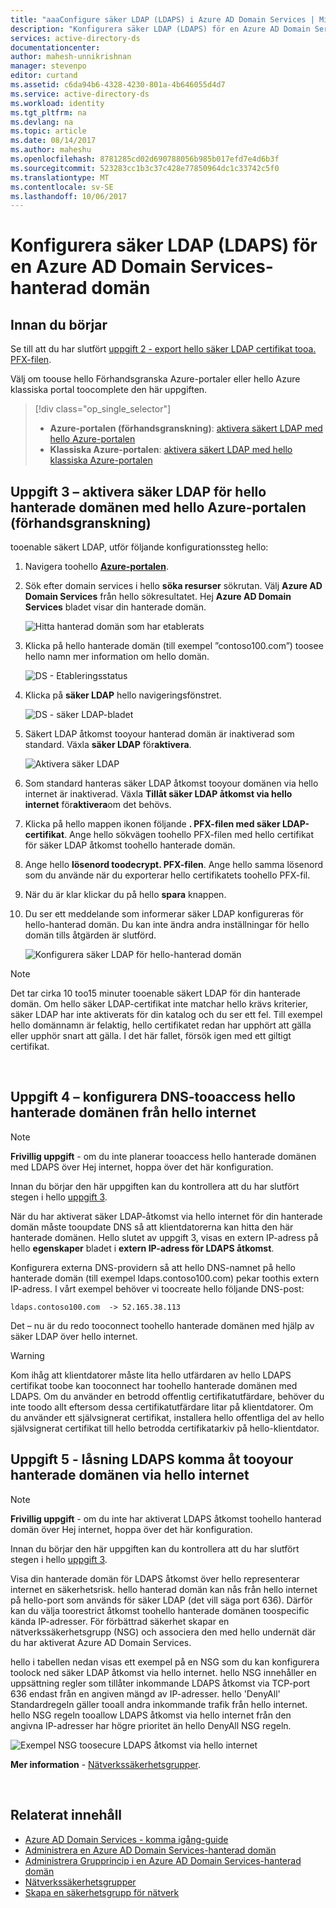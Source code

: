 ```yaml
---
title: "aaaConfigure säker LDAP (LDAPS) i Azure AD Domain Services | Microsoft Docs"
description: "Konfigurera säker LDAP (LDAPS) för en Azure AD Domain Services-hanterad domän"
services: active-directory-ds
documentationcenter: 
author: mahesh-unnikrishnan
manager: stevenpo
editor: curtand
ms.assetid: c6da94b6-4328-4230-801a-4b646055d4d7
ms.service: active-directory-ds
ms.workload: identity
ms.tgt_pltfrm: na
ms.devlang: na
ms.topic: article
ms.date: 08/14/2017
ms.author: maheshu
ms.openlocfilehash: 8781285cd02d690788056b985b017efd7e4d6b3f
ms.sourcegitcommit: 523283cc1b3c37c428e77850964dc1c33742c5f0
ms.translationtype: MT
ms.contentlocale: sv-SE
ms.lasthandoff: 10/06/2017
---
```

# <a name="configure-secure-ldap-ldaps-for-an-azure-ad-domain-services-managed-domain"></a>Konfigurera säker LDAP (LDAPS) för en Azure AD Domain Services-hanterad domän

## <a name="before-you-begin"></a>Innan du börjar
Se till att du har slutfört [uppgift 2 - export hello säker LDAP certifikat tooa. PFX-filen](active-directory-ds-admin-guide-configure-secure-ldap-export-pfx.md).

Välj om toouse hello Förhandsgranska Azure-portaler eller hello Azure klassiska portal toocomplete den här uppgiften.
> [!div class="op_single_selector"]
> * **Azure-portalen (förhandsgranskning)**: [aktivera säkert LDAP med hello Azure-portalen](active-directory-ds-admin-guide-configure-secure-ldap-enable-ldaps.md)
> * **Klassiska Azure-portalen**: [aktivera säkert LDAP med hello klassiska Azure-portalen](active-directory-ds-admin-guide-configure-secure-ldap-enable-ldaps-classic.md)
>
>


## <a name="task-3---enable-secure-ldap-for-hello-managed-domain-using-hello-azure-portal-preview"></a>Uppgift 3 – aktivera säker LDAP för hello hanterade domänen med hello Azure-portalen (förhandsgranskning)
tooenable säkert LDAP, utför följande konfigurationssteg hello:

1. Navigera toohello  **[Azure-portalen](https://portal.azure.com)**.

2. Sök efter domain services i hello **söka resurser** sökrutan. Välj **Azure AD Domain Services** från hello sökresultatet. Hej **Azure AD Domain Services** bladet visar din hanterade domän.

    ![Hitta hanterad domän som har etablerats](./media/getting-started/domain-services-provisioning-state-find-resource.png)

2. Klicka på hello hanterade domän (till exempel ”contoso100.com”) toosee hello namn mer information om hello domän.

    ![DS - Etableringsstatus](./media/getting-started/domain-services-provisioning-state.png)

3. Klicka på **säker LDAP** hello navigeringsfönstret.

    ![DS - säker LDAP-bladet](./media/active-directory-domain-services-admin-guide/secure-ldap-blade.png)

4. Säkert LDAP åtkomst tooyour hanterad domän är inaktiverad som standard. Växla **säker LDAP** för**aktivera**.

    ![Aktivera säker LDAP](./media/active-directory-domain-services-admin-guide/secure-ldap-blade-configure.png)
5. Som standard hanteras säker LDAP åtkomst tooyour domänen via hello internet är inaktiverad. Växla **Tillåt säker LDAP åtkomst via hello internet** för**aktivera**om det behövs. 

6. Klicka på hello mappen ikonen följande **. PFX-filen med säker LDAP-certifikat**. Ange hello sökvägen toohello PFX-filen med hello certifikat för säker LDAP åtkomst toohello hanterade domän.

7. Ange hello **lösenord toodecrypt. PFX-filen**. Ange hello samma lösenord som du använde när du exporterar hello certifikatets toohello PFX-fil.

8. När du är klar klickar du på hello **spara** knappen.

9. Du ser ett meddelande som informerar säker LDAP konfigureras för hello-hanterad domän. Du kan inte ändra andra inställningar för hello domän tills åtgärden är slutförd.

    ![Konfigurera säker LDAP för hello-hanterad domän](./media/active-directory-domain-services-admin-guide/secure-ldap-blade-configuring.png)

> [!NOTE]
> Det tar cirka 10 too15 minuter tooenable säkert LDAP för din hanterade domän. Om hello säker LDAP-certifikat inte matchar hello krävs kriterier, säker LDAP har inte aktiverats för din katalog och du ser ett fel. Till exempel hello domännamn är felaktig, hello certifikatet redan har upphört att gälla eller upphör snart att gälla. I det här fallet, försök igen med ett giltigt certifikat.
>
>

<br>

## <a name="task-4---configure-dns-tooaccess-hello-managed-domain-from-hello-internet"></a>Uppgift 4 – konfigurera DNS-tooaccess hello hanterade domänen från hello internet
> [!NOTE]
> **Frivillig uppgift** - om du inte planerar tooaccess hello hanterade domänen med LDAPS över Hej internet, hoppa över det här konfiguration.
>
>

Innan du börjar den här uppgiften kan du kontrollera att du har slutfört stegen i hello [uppgift 3](#task-3---enable-secure-ldap-for-the-managed-domain-using-the-azure-portal-preview).

När du har aktiverat säker LDAP-åtkomst via hello internet för din hanterade domän måste tooupdate DNS så att klientdatorerna kan hitta den här hanterade domänen. Hello slutet av uppgift 3, visas en extern IP-adress på hello **egenskaper** bladet i **extern IP-adress för LDAPS åtkomst**.

Konfigurera externa DNS-providern så att hello DNS-namnet på hello hanterade domän (till exempel ldaps.contoso100.com) pekar toothis extern IP-adress. I vårt exempel behöver vi toocreate hello följande DNS-post:

    ldaps.contoso100.com  -> 52.165.38.113

Det – nu är du redo tooconnect toohello hanterade domänen med hjälp av säker LDAP över hello internet.

> [!WARNING]
> Kom ihåg att klientdatorer måste lita hello utfärdaren av hello LDAPS certifikat toobe kan tooconnect har toohello hanterade domänen med LDAPS. Om du använder en betrodd offentlig certifikatutfärdare, behöver du inte toodo allt eftersom dessa certifikatutfärdare litar på klientdatorer. Om du använder ett självsignerat certifikat, installera hello offentliga del av hello självsignerat certifikat till hello betrodda certifikatarkiv på hello-klientdator.
>
>


## <a name="task-5---lock-down-ldaps-access-tooyour-managed-domain-over-hello-internet"></a>Uppgift 5 - låsning LDAPS komma åt tooyour hanterade domänen via hello internet
> [!NOTE]
> **Frivillig uppgift** - om du inte har aktiverat LDAPS åtkomst toohello hanterad domän över Hej internet, hoppa över det här konfiguration.
>
>

Innan du börjar den här uppgiften kan du kontrollera att du har slutfört stegen i hello [uppgift 3](#task-3---enable-secure-ldap-for-the-managed-domain-using-the-azure-portal-preview).

Visa din hanterade domän för LDAPS åtkomst över hello representerar internet en säkerhetsrisk. hello hanterad domän kan nås från hello internet på hello-port som används för säker LDAP (det vill säga port 636). Därför kan du välja toorestrict åtkomst toohello hanterade domänen toospecific kända IP-adresser. För förbättrad säkerhet skapar en nätverkssäkerhetsgrupp (NSG) och associera den med hello undernät där du har aktiverat Azure AD Domain Services.

hello i tabellen nedan visas ett exempel på en NSG som du kan konfigurera toolock ned säker LDAP åtkomst via hello internet. hello NSG innehåller en uppsättning regler som tillåter inkommande LDAPS åtkomst via TCP-port 636 endast från en angiven mängd av IP-adresser. hello 'DenyAll' Standardregeln gäller tooall andra inkommande trafik från hello internet. hello NSG regeln tooallow LDAPS åtkomst via hello internet från den angivna IP-adresser har högre prioritet än hello DenyAll NSG regeln.

![Exempel NSG toosecure LDAPS åtkomst via hello internet](./media/active-directory-domain-services-admin-guide/secure-ldap-sample-nsg.png)

**Mer information** - [Nätverkssäkerhetsgrupper](../virtual-network/virtual-networks-nsg.md).

<br>

## <a name="related-content"></a>Relaterat innehåll
* [Azure AD Domain Services - komma igång-guide](active-directory-ds-getting-started.md)
* [Administrera en Azure AD Domain Services-hanterad domän](active-directory-ds-admin-guide-administer-domain.md)
* [Administrera Grupprincip i en Azure AD Domain Services-hanterad domän](active-directory-ds-admin-guide-administer-group-policy.md)
* [Nätverkssäkerhetsgrupper](../virtual-network/virtual-networks-nsg.md)
* [Skapa en säkerhetsgrupp för nätverk](../virtual-network/virtual-networks-create-nsg-arm-pportal.md)
